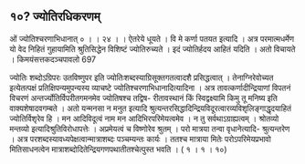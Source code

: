 ## १०? ज्योतिरधिकरणम्
ओं ज्योतिश्चरणाभिधानात् ० । । २४ । ।
ऐतरेये धूयते । वि मे कर्णा पतयत इत्यादि । अत्र परमात्मधर्मेण यो वेद निहितं गुहायामिति
श्रुतिसिद्धेन विशिष्टं ज्योतिरुच्यते । इदं ज्योतिर्हदय आहितं यदिति । अतो विचायते । किमयंसत्तकदञ्चपावलो 697

ज्योतिः शब्दोऽग्रिपरः उतविष्णुपर इति ज्योतिःशब्दस्याग्रिसूक्तगतत्वादशै प्रसिद्धत्वात् ।
तेनाग्निरेवोच्यत इत्येतत्पक्षं प्रतिक्षिपन्यमुपन्यस्य व्याचष्टे ज्योतिश्चरणाभिधानादित्यादिना ।
अत्र तावत्कर्णादीन्द्रियाणां विपतनं विचरणं अन्तर्ज्योतिर्विपरीतगमनमेव ज्योतिषश्च तद्विष-
रीतावस्थानं किं स्विद्वक्ष्यामि किमु तू मनिष्य इति वाक्यशेषादवगम्बते । अतो यन्मनसा न
मनुत इत्यादि श्रुत्यन्तरसिद्धादिन्द्रियविदूरत्वारव्यविशृलिङ्गाद्धृदयाहितं ज्योतिर्विशृरेव हि । मन
आदिविदूत्वं नाम मन आदिभिरपरिमेयत्वमेव । न तु सर्वथाऽग्राह्यत्वम् । श्रोतव्यो मन्तव्यो
इत्यादिश्रुतिविरोधापत्तेः । अप्रमेयत्वं च विष्णोरेव श्रुतम् । परो मात्रया तन्वा वृधानेत्यादि-
श्रुत्यन्तरेण । अत्र परशब्दस्यावध्यपेक्षत्वान्मात्राशब्दः पञ्चम्यन्तः कार्यः । ततश्च मात्राया मितेः
परोऽपरिमेयप्रभावो मितिसाधनत्वेन मात्राशब्दोदितेन्द्रियगणपथातीतश्चेत्पुस्त भवति । ( १ । १ । १०)
 
